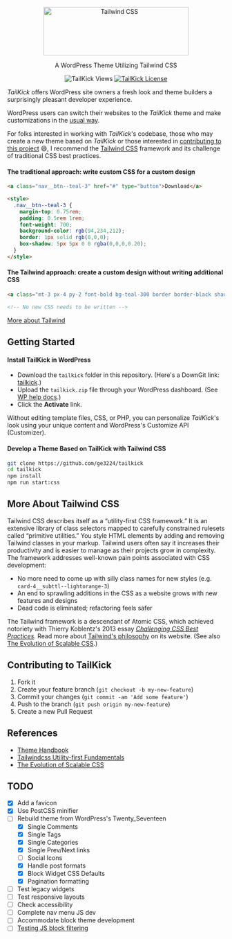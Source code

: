 <p align="center">
  <a href="https://jacobbenison.com/" target="_blank">
    <picture>
      <source media="(prefers-color-scheme: dark)" srcset="https://user-images.githubusercontent.com/75739874/210090629-6116d0c8-b268-4121-a142-fe59239bf7d5.svg">
      <source media="(prefers-color-scheme: light)" srcset="https://user-images.githubusercontent.com/75739874/210090704-4c1f4254-48a3-4d0d-bcb8-936ca35d1082.svg">
      <img alt="Tailwind CSS" src="https://user-images.githubusercontent.com/75739874/210015003-1e8611fb-fbbf-4a23-882d-bec14825ee09.svg" width="336" height="112" style="max-width: 100%;">
    </picture>
  </a>
</p>

<p align="center">A WordPress Theme Utilizing Tailwind CSS</p>

<div align="center">
  
![TailKick Views](https://komarev.com/ghpvc/?username=ge3224&label=Views&color=blue&style=flat)
[![TailKick License](https://img.shields.io/github/license/ge3224/tailkick)](https://github.com/ge3224/tailkick/blob/main/LICENSE.md)
  
</div>

*TailKick* offers WordPress site owners a fresh look and theme builders a surprisingly pleasant developer experience.

WordPress users can switch their websites to the *TailKick* theme and make customizations in the [usual way](#gs-site-owners).

For folks interested in working with *TailKick*'s codebase, those who may create a new theme based on *TailKick* or those interested in [contributing to this project](#contributing) :smile:, I recommend the [Tailwind CSS](#more-about-tailwind) framework and its challenge of traditional CSS best practices.

#### The traditional approach: write custom CSS for a custom design

```html
<a class="nav__btn--teal-3" href="#" type="button">Download</a>

<style>
  .nav__btn--teal-3 {
    margin-top: 0.75rem;
    padding: 0.5rem 1rem;
    font-weight: 700;
    background-color: rgb(94,234,212);
    border: 1px solid rgb(0,0,0);
    box-shadow: 5px 5px 0 0 rgba(0,0,0,0.20);
  }
</style>
```

#### The Tailwind approach: create a custom design without writing additional CSS

```html
<a class="mt-3 px-4 py-2 font-bold bg-teal-300 border border-black shadow-[5px_5px_0_0_rgba(0,0,0,0.20)]" href="#" type="button">Download</a>

<!-- No new CSS needs to be written -->
```

[More about Tailwind](#more-about-tailwind)

## <a name="getting-started"></a> Getting Started 

#### <a name="gs-site-owners"></a>Install TailKick in WordPress

- Download the `tailkick` folder in this repository. (Here's a DownGit link: [tailkick](https://downgit.github.io/#/home?url=https://github.com/ge3224/tailkick/tree/main/tailkick).) 
- Upload the `tailkick.zip` file through your WordPress dashboard. (See [WP help docs](https://wordpress.org/support/article/appearance-themes-screen/#using-the-upload-method).)
- Click the **Activate** link.

Without editing template files, CSS, or PHP, you can personalize *TailKick*'s look using your unique content and WordPress's Customize API (Customizer).

#### <a name="gs-theme-developers"></a>Develop a Theme Based on TailKick with Tailwind CSS

```bash
git clone https://github.com/ge3224/tailkick
cd tailkick
npm install
npm run start:css
```

## <a name="more-about-tailwind"></a>More About Tailwind CSS

Tailwind CSS describes itself as a &ldquo;utility-first CSS framework.&rdquo; It is an extensive library of class selectors mapped to carefully constrained rulesets called &ldquo;primitive utilities.&rdquo; You style HTML elements by adding and removing Tailwind classes in your markup. Tailwind users often say it increases their productivity and is easier to manage as their projects grow in complexity. The framework addresses well-known pain points associated with CSS development:

- No more need to come up with silly class names for new styles (e.g. `card-4__subttl--lightorange-3`)
- An end to sprawling additions in the CSS as a website grows with new features and designs
- Dead code is eliminated; refactoring feels safer

The Tailwind framework is a descendant of Atomic CSS, which achieved notoriety with Thierry Koblentz's 2013 essay [*Challenging CSS Best Practices*](https://www.smashingmagazine.com/2013/10/challenging-css-best-practices-atomic-approach/).
Read more about [Tailwind's philosophy](https://tailwindcss.com/docs/utility-first) on its website. (See also [The Evolution of Scalable CSS](https://frontendmastery.com/posts/the-evolution-of-scalable-css/).)

## <a name="contributing"></a>Contributing to TailKick

1. Fork it
2. Create your feature branch (`git checkout -b my-new-feature`)
3. Commit your changes (`git commit -am 'Add some feature'`)
4. Push to the branch (`git push origin my-new-feature`)
5. Create a new Pull Request

## <a name="references"></a>References

- [Theme Handbook](https://developer.wordpress.org/themes/)
- [Tailwindcss Utility-first Fundamentals](https://tailwindcss.com/docs/utility-first)
- [The Evolution of Scalable CSS](https://frontendmastery.com/posts/the-evolution-of-scalable-css/)

## TODO

- [x] Add a favicon 
- [x] Use PostCSS minifier
- [ ] Rebuild theme from WordPress's Twenty_Seventeen
    - [x] Single Comments
    - [x] Single Tags
    - [x] Single Categories
    - [x] Single Prev/Next links
    - [ ] Social Icons
    - [x] Handle post formats
    - [x] Block Widget CSS Defaults
    - [x] Pagination formatting
- [ ] Test legacy widgets
- [ ] Test responsive layouts
- [ ] Check accessibility
- [ ] Complete nav menu JS dev
- [ ] Accommodate block theme development
- [ ] [Testing JS block filtering](https://css-tricks.com/a-crash-course-in-wordpress-block-filters/)
